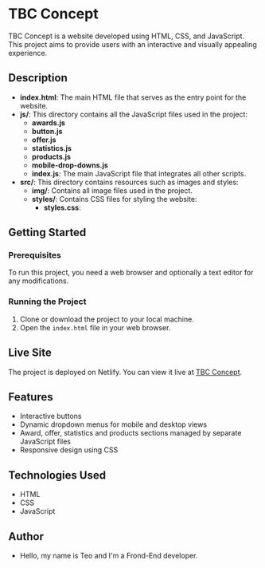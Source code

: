 # TBC Concept

TBC Concept is a website developed using HTML, CSS, and JavaScript. This project aims to provide users with an interactive and visually appealing experience.

## Description

- **index.html**: The main HTML file that serves as the entry point for the website.
- **js/**: This directory contains all the JavaScript files used in the project:
  - **awards.js**
  - **button.js**
  - **offer.js**
  - **statistics.js**
  - **products.js**
  - **mobile-drop-downs.js**
  - **index.js**: The main JavaScript file that integrates all other scripts.
- **src/**: This directory contains resources such as images and styles:
  - **img/**: Contains all image files used in the project.
  - **styles/**: Contains CSS files for styling the website:
    - **styles.css**:

## Getting Started

### Prerequisites

To run this project, you need a web browser and optionally a text editor for any modifications.

### Running the Project

1. Clone or download the project to your local machine.
2. Open the `index.html` file in your web browser.

## Live Site

The project is deployed on Netlify. You can view it live at [TBC Concept](https://tbc-concept.netlify.app/).

## Features

- Interactive buttons
- Dynamic dropdown menus for mobile and desktop views
- Award, offer, statistics and products sections managed by separate JavaScript files
- Responsive design using CSS

## Technologies Used

- HTML
- CSS
- JavaScript

## Author

- Hello, my name is Teo and I'm a Frond-End developer.
